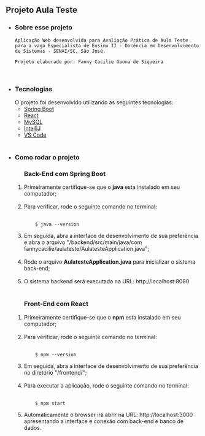 <h2>Projeto Aula Teste</h2>
<ul>  
  <li>
    <h3>Sobre esse projeto</h3>

    Aplicação Web desenvolvida para Avaliação Prática de Aula Teste para a vaga Especialista de Ensino II - Docência em Desenvolvimento de Sistemas - SENAI/SC, São José.

    Projeto elaborado por: Fanny Cacilie Gauna de Siqueira
  </li>
  <br>
  
  <li>
  <h3> Tecnologias </h3>
  O projeto foi desenvolvido utilizando as seguintes tecnologias:

  <ul>
    <li><a href="https://spring.io/projects/spring-boot">Spring Boot</a></li>
    <li><a href="https://pt-br.reactjs.org/">React</a></li>
    <li><a href="https://www.mysql.com/">MySQL</a></li>
    <li><a href="https://www.jetbrains.com/pt-br/idea/">IntelliJ</a></li>
    <li><a href="https://code.visualstudio.com/">VS Code</a></li>  
  </ul>
  </li>  
  <br>
  
 
  <li>
    <h3>Como rodar o projeto</h3> 
    <ol>
      <h3>Back-End com Spring Boot</h3> 
      <li> Primeiramente certifique-se que o <b>java</b> esta instalado em seu computador;</li><br>
      <li> 
        Para verificar, rode o seguinte comando no terminal:<br><br>
                
        $ java --version
   </li>   
       <li> Em seguida, abra a interface de desenvolvimento de sua preferência e abra o arquivo "/backend/src/main/java/com fannycacilie/aulateste/AulatesteApplication.java";</li><br>
       <li> Rode o arquivo <b>AulatesteApplication.java</b> para inicializar o sistema back-end;</li><br>
       <li> O sistema backend será executado na URL: http://localhost:8080</li><br>



   </ol>
   <ol>
      <h3>Front-End com React</h3> 
      <li> Primeiramente certifique-se que o <b>npm</b> esta instalado em seu computador;</li><br>
      <li> 
        Para verificar, rode o seguinte comando no terminal:<br><br>
                
        $ npm --version
   </li>   
       <li> Em seguida, abra a interface de desenvolvimento de sua preferência no diretório "/frontend/";</li><br>
      <li> 
        Para executar a aplicação, rode o seguinte comando no terminal:<br><br>
                
        $ npm start
   </li>  
   <li> Automaticamente o browser irá abrir na URL: http://localhost:3000 apresentando a interface e conexão com back-end e banco de dados.</li><br>
   </ol>
  </li> 
  <br>
</ul>